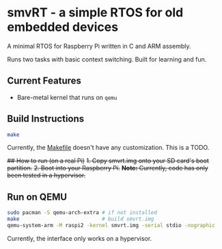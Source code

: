 # smvRT - a simple RTOS for old embedded devices
A minimal RTOS for Raspberry Pi written in C and ARM assembly.

Runs two tasks with basic context switching. Built for learning and fun.

## Current Features
- Bare-metal kernel that runs on `qemu`

## Build Instructions
```bash
make
```

Currently, the [Makefile](/Makefile) doesn't have any customization. This is a TODO.

~~## How to run (on a real Pi)~~
~~1. Copy smvrt.img onto your SD card's boot partition.~~
~~2. Boot into your Raspberry Pi.~~
~~**Note:** Currently, code has only been tested in a hypervisor.~~

## Run on QEMU
```bash
sudo pacman -S qemu-arch-extra # if not installed
make                           # build smvrt.img
qemu-system-arm -M raspi2 -kernel smvrt.img -serial stdio -nographic
```

Currently, the interface only works on a hypervisor.

